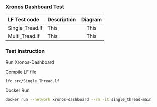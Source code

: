 ### Xronos Dashboard Test

| LF Test code | Description | Diagram |
|:-----------|:------------|:------------:|
| Single_Tread.lf     | This        | This         |
| Multi_Tread.lf     | This        | This         |

### Test Instruction

Run Xronos-Dashboard

Compile LF file
```sh
lfc src/Single_Thread.lf
```

Docker Run 
```sh
docker run --network xronos-dashboard --rm -it single_thread-main
```
